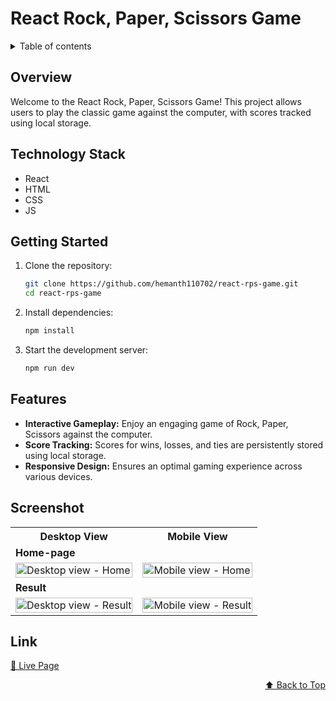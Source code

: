 <div id="top"></div>

# React Rock, Paper, Scissors Game

<details>
<summary>Table of contents</summary>

-   [Overview](#overview)
-   [Technology Stack](#technology-stack)
-   [Getting Started](#getting-started)
-   [Features](#features)
-   [Screenshots](#screenshots)
-   [Link](#link)

</details>

## Overview

Welcome to the React Rock, Paper, Scissors Game! This project allows users to play the classic game against the computer, with scores tracked using local storage.

## Technology Stack

- React
- HTML
- CSS 
- JS

## Getting Started

1. Clone the repository:
   ```bash
   git clone https://github.com/hemanth110702/react-rps-game.git
   cd react-rps-game
   ```

2. Install dependencies:
   ```bash 
   npm install
   ```

3. Start the development server:
   ```bash
   npm run dev
   ```

## Features

- **Interactive Gameplay:** Enjoy an engaging game of Rock, Paper, Scissors against the computer.
- **Score Tracking:** Scores for wins, losses, and ties are persistently stored using local storage.
- **Responsive Design:** Ensures an optimal gaming experience across various devices.


## Screenshot

<table>
    <tr>
        <th>Desktop View</th>
        <th>Mobile View</th>
    </tr>
    <tr>
      <td colspan="3" style="text-align: left;font-weight: bold;">Home-page</td>
    </tr>
    <tr>
        <td>
            <img src="https://github.com/hemanth110702/react-rps-game/assets/89832451/9334ff73-0d43-44c1-bda4-2ab4e9b4b213" width="100%" title="Desktop view - Home"/>
        </td>
        <td>
            <img src="https://github.com/hemanth110702/react-rps-game/assets/89832451/c0857a4c-58a2-4234-a755-7d30bba926a8" width="100%" title="Mobile view - Home"/>
        </td>
    </tr>
    <tr>
      <td colspan="3" style="text-align: left;font-weight: bold;">Result</td>
    </tr>
    <tr>
        <td>
            <img src="https://github.com/hemanth110702/react-rps-game/assets/89832451/580f8010-ed92-425a-be0d-b7c0dbf6b3aa" width="100%" title="Desktop view - Result"/>
        </td>
        <td>
            <img src="https://github.com/hemanth110702/react-rps-game/assets/89832451/a00d1b3b-08cf-4179-88f9-450a327061ba" width="100%" title="Mobile view - Result"/>
        </td>
    </tr>
</table>

## Link
[🚀 Live Page](https://r-p-s-react.netlify.app/)

<p align="right"><a href="#top">⬆️ Back to Top</a></p>